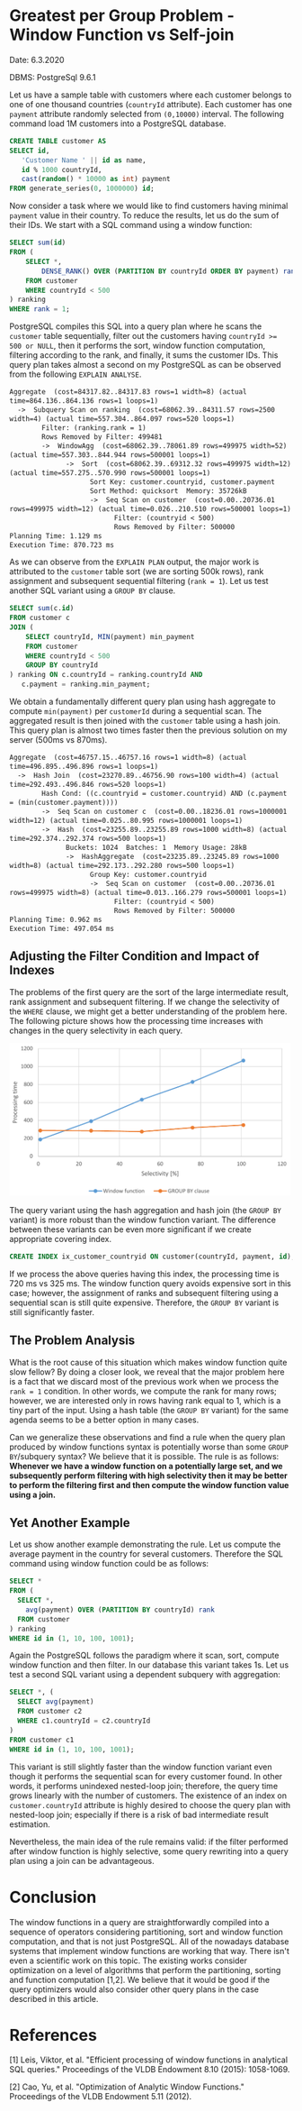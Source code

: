 # Greatest per Group Problem - Window Function vs Self-join

Date: 6.3.2020

DBMS: PostgreSql 9.6.1

Let us have a sample table with customers where each customer belongs to one of one thousand countries (`countryId` attribute). Each customer has one `payment` attribute randomly selected from `(0,10000)` interval. The following command load 1M customers into a PostgreSQL database.

```sql
CREATE TABLE customer AS
SELECT id, 
   'Customer Name ' || id as name, 
   id % 1000 countryId, 
   cast(random() * 10000 as int) payment
FROM generate_series(0, 1000000) id;
```

Now consider a task where we would like to find customers having minimal `payment` value in their country. To reduce the results, let us do the sum of their IDs. We start with a SQL command using a window function:

```sql
SELECT sum(id)
FROM (
    SELECT *,
        DENSE_RANK() OVER (PARTITION BY countryId ORDER BY payment) rank
    FROM customer
    WHERE countryId < 500
) ranking
WHERE rank = 1;
```

PostgreSQL compiles this SQL into a query plan where he scans the `customer` table sequentially, filter out the customers having `countryId >= 500 or NULL`, then it performs the sort, window function computation, filtering according to the rank, and finally, it sums the customer IDs. This query plan takes almost a second on my PostgreSQL as can be observed from the following `EXPLAIN ANALYSE`.

```
Aggregate  (cost=84317.82..84317.83 rows=1 width=8) (actual time=864.136..864.136 rows=1 loops=1)
  ->  Subquery Scan on ranking  (cost=68062.39..84311.57 rows=2500 width=4) (actual time=557.304..864.097 rows=520 loops=1)
        Filter: (ranking.rank = 1)
        Rows Removed by Filter: 499481
        ->  WindowAgg  (cost=68062.39..78061.89 rows=499975 width=52) (actual time=557.303..844.944 rows=500001 loops=1)
              ->  Sort  (cost=68062.39..69312.32 rows=499975 width=12) (actual time=557.275..570.990 rows=500001 loops=1)
                    Sort Key: customer.countryid, customer.payment
                    Sort Method: quicksort  Memory: 35726kB
                    ->  Seq Scan on customer  (cost=0.00..20736.01 rows=499975 width=12) (actual time=0.026..210.510 rows=500001 loops=1)
                          Filter: (countryid < 500)
                          Rows Removed by Filter: 500000
Planning Time: 1.129 ms
Execution Time: 870.723 ms
```

As we can observe from the `EXPLAIN PLAN` output, the major work is attributed to the `customer` table sort (we are sorting 500k rows), rank assignment and subsequent sequential filtering (`rank = 1`). Let us test another SQL variant using a `GROUP BY` clause.

```sql
SELECT sum(c.id)
FROM customer c
JOIN (
    SELECT countryId, MIN(payment) min_payment
    FROM customer
    WHERE countryId < 500
    GROUP BY countryId
) ranking ON c.countryId = ranking.countryId AND
   c.payment = ranking.min_payment;
```

We obtain a fundamentally different query plan using hash aggregate to compute `min(payment)` per `customerId` during a sequential scan. The aggregated result is then joined with the `customer` table using a hash join. This query plan is almost two times faster then the previous solution on my server (500ms vs 870ms).

```
Aggregate  (cost=46757.15..46757.16 rows=1 width=8) (actual time=496.895..496.896 rows=1 loops=1)
  ->  Hash Join  (cost=23270.89..46756.90 rows=100 width=4) (actual time=292.493..496.846 rows=520 loops=1)
        Hash Cond: ((c.countryid = customer.countryid) AND (c.payment = (min(customer.payment))))
        ->  Seq Scan on customer c  (cost=0.00..18236.01 rows=1000001 width=12) (actual time=0.025..80.995 rows=1000001 loops=1)
        ->  Hash  (cost=23255.89..23255.89 rows=1000 width=8) (actual time=292.374..292.374 rows=500 loops=1)
              Buckets: 1024  Batches: 1  Memory Usage: 28kB
              ->  HashAggregate  (cost=23235.89..23245.89 rows=1000 width=8) (actual time=292.173..292.280 rows=500 loops=1)
                    Group Key: customer.countryid
                    ->  Seq Scan on customer  (cost=0.00..20736.01 rows=499975 width=8) (actual time=0.013..166.279 rows=500001 loops=1)
                          Filter: (countryid < 500)
                          Rows Removed by Filter: 500000
Planning Time: 0.962 ms
Execution Time: 497.054 ms
```

## Adjusting the Filter Condition and Impact of Indexes

The problems of the first query are the sort of the large intermediate result, rank assignment and subsequent filtering. If we change the selectivity of the `WHERE` clause, we might get a better understanding of the problem here. The following picture shows how the processing time increases with changes in the query selectivity in each query. 


<img src="img/selectivity.png" width="500"/>

The query variant using the hash aggregation and hash join (the `GROUP BY` variant) is more robust than the window function variant. The difference between these variants can be even more significant if we create appropriate covering index.

```sql
CREATE INDEX ix_customer_countryid ON customer(countryId, payment, id);
```
If we process the above queries having this index, the processing time is 720 ms vs 325 ms. The window function query avoids expensive sort in this case; however, the assignment of ranks and subsequent filtering using a sequential scan is still quite expensive. Therefore, the `GROUP BY` variant is still significantly faster.

## The Problem Analysis


What is the root cause of this situation which makes window function quite slow fellow? By doing a closer look, we reveal that the major problem here is a fact that we discard most of the previous work when we process the `rank = 1` condition. In other words, we compute the rank for many rows; however, we are interested only in rows having rank equal to 1, which is a tiny part of the input. Using a hash table (the `GROUP BY` variant) for the same agenda seems to be a better option in many cases.


Can we generalize these observations and find a rule when the query plan produced by window functions syntax is potentially worse than some `GROUP BY`/subquery syntax? We believe that it is possible. The rule is as follows: **Whenever we have a window function on a potentially large set, and we subsequently perform filtering with high selectivity then it may be better to perform the filtering first and then compute the window function value using a join.**

## Yet Another Example

Let us show another example demonstrating the rule. Let us compute the average payment in the country for several customers. Therefore the SQL command using window function could be as follows:

```sql
SELECT *
FROM (
  SELECT *,
    avg(payment) OVER (PARTITION BY countryId) rank
  FROM customer
) ranking
WHERE id in (1, 10, 100, 1001);
```
Again the PostgreSQL follows the paradigm where it scan, sort, compute window function and then filter. In our database this variant takes 1s. Let us test a second SQL variant using a dependent subquery with aggregation:
```sql
SELECT *, (
  SELECT avg(payment)
  FROM customer c2
  WHERE c1.countryId = c2.countryId
)
FROM customer c1
WHERE id in (1, 10, 100, 1001);
```
This variant is still slightly faster than the window function variant even though it performs the sequential scan for every customer found. In other words, it performs unindexed nested-loop join; therefore, the query time grows linearly with the number of customers. The existence of an index on `customer.countryId` attribute is highly desired to choose the query plan with nested-loop join; especially if there is a risk of bad intermediate result estimation.

Nevertheless, the main idea of the rule remains valid: if the filter performed after window function is highly selective, some query rewriting into a query plan using a join can be advantageous.

# Conclusion

The window functions in a query are straightforwardly compiled into a sequence of operators considering partitioning, sort and window function computation, and that is not just PostgreSQL. All of the nowadays database systems that implement window functions are working that way. There isn't even a scientific work on this topic. The existing works consider optimization on a level of algorithms that perform the partitioning, sorting and function computation [1,2]. We believe that it would be good if the query optimizers would also consider other query plans in the case described in this article.

# References
[1] Leis, Viktor, et al. "Efficient processing of window functions in analytical SQL queries." Proceedings of the VLDB Endowment 8.10 (2015): 1058-1069.

[2] Cao, Yu, et al. "Optimization of Analytic Window Functions." Proceedings of the VLDB Endowment 5.11 (2012).
